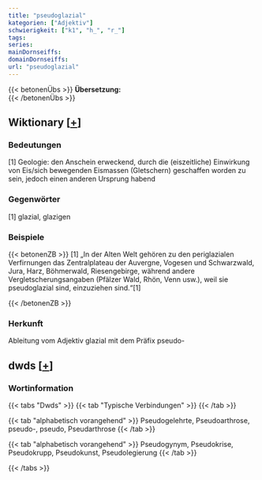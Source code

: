 ```yaml
---
title: "pseudoglazial"
kategorien: ["Adjektiv"]
schwierigkeit: ["k1", "h_", "r_"]
tags:
series:
mainDornseiffs:
domainDornseiffs:
url: "pseudoglazial"
---
```


{{< betonenÜbs >}}
**Übersetzung:**  
{{< /betonenÜbs >}}

## Wiktionary [[+](https://de.wiktionary.org/wiki/pseudoglazial)]

### Bedeutungen
[1] Geologie: den Anschein erweckend, durch die (eiszeitliche) Einwirkung von Eis/sich bewegenden Eismassen (Gletschern) geschaffen worden zu sein, jedoch einen anderen Ursprung habend  

### Gegenwörter
[1] glazial, glazigen  

### Beispiele
{{< betonenZB >}}
[1] „In der Alten Welt gehören zu den periglazialen Verfirnungen das Zentralplateau der Auvergne, Vogesen und Schwarzwald, Jura, Harz, Böhmerwald, Riesengebirge, während andere Vergletscherungsangaben (Pfälzer Wald, Rhön, Venn usw.), weil sie pseudoglazial sind, einzuziehen sind.“[1]  

{{< /betonenZB >}}
### Herkunft
Ableitung vom Adjektiv glazial mit dem Präfix pseudo-  



## dwds [[+](https://www.dwds.de/wb/pseudoglazial)]

### Wortinformation
{{< tabs "Dwds" >}}
{{< tab "Typische Verbindungen" >}}
{{< /tab >}}

{{< tab "alphabetisch vorangehend" >}}
Pseudogelehrte, Pseudoarthrose, pseudo-, pseudo, Pseudarthrose
{{< /tab >}}

{{< tab "alphabetisch vorangehend" >}}
Pseudogynym, Pseudokrise, Pseudokrupp, Pseudokunst, Pseudolegierung
{{< /tab >}}

{{< /tabs >}}

